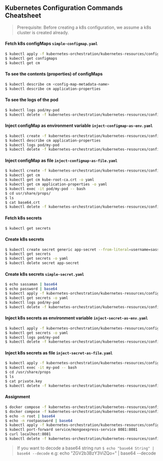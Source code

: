 ## Kubernetes Configuration Commands Cheatsheet

> Prerequisite: Before creating a k8s configuration, we assume a k8s cluster is created already.

#### Fetch k8s configMaps `simple-configmap.yaml`
```bash
$ kubectl apply -f kubernetes-orchestration/kubernetes-resources/configuration/simple-configmap.yaml
$ kubectl get configmaps
$ kubectl get cm
```

#### To see the contents (properties) of configMaps
```bash
$ kubectl describe cm <config-map-metadata-name>
$ kubectl describe cm application-properties
```

#### To see the logs of the pod
```bash
$ kubectl logs pod/my-pod
$ kubectl delete -f kubernetes-orchestration/kubernetes-resources/configuration/simple-configmap.yaml
```

#### Inject configMap as environment variable `inject-configmap-as-env.yaml`
```bash
$ kubectl create -f kubernetes-orchestration/kubernetes-resources/configuration/inject-configmap-as-env.yaml
$ kubectl describe cm application-properties
$ kubectl logs pod/my-pod
$ kubectl delete -f kubernetes-orchestration/kubernetes-resources/configuration/inject-configmap-as-env.yaml
```

#### Inject configMap as file `inject-configmap-as-file.yaml`
```bash
$ kubectl create -f kubernetes-orchestration/kubernetes-resources/configuration/inject-configmap-as-file.yaml
$ kubectl get cm
$ kubectl get cm kube-root-ca.crt -o yaml
$ kubectl get cm application-properties -o yaml
$ kubectl exec -it pod/my-pod -- bash
$ cd usr/share/props/
$ ls
$ cat base64.crt
$ kubectl delete -f kubernetes-orchestration/kubernetes-resources/configuration/inject-configmap-as-file.yaml
```

#### Fetch k8s secrets
```bash
$ kubectl get secrets
```

#### Create k8s secrets
```bash
$ kubectl create secret generic app-secret --from-literal=username=sassaman --from-literal=password=password
$ kubectl get secrets
$ kubectl get secrets -o yaml
$ kubectl delete secret app-secret
```
#### Create k8s secrets `simple-secret.yaml`
```bash
$ echo sassaman | base64
$ echo password | base64
$ kubectl apply -f kubernetes-orchestration/kubernetes-resources/configuration/simple-secret.yaml
$ kubectl get secrets -o yaml
$ kubectl logs pod/my-pod
$ kubectl delete -f kubernetes-orchestration/kubernetes-resources/configuration/simple-secret.yaml
```

#### Inject k8s secrets as environment variable `inject-secret-as-env.yaml`
```bash
$ kubectl apply -f kubernetes-orchestration/kubernetes-resources/configuration/inject-secret-as-env.yaml
$ kubectl get secrets -o yaml
$ kubectl logs pod/my-pod
$ kubectl delete -f kubernetes-orchestration/kubernetes-resources/configuration/inject-secret-as-env.yaml
```

#### Inject k8s secrets as file `inject-secret-as-file.yaml`
```bash
$ kubectl apply -f kubernetes-orchestration/kubernetes-resources/configuration/inject-secret-as-file.yaml
$ kubectl exec -it my-pod -- bash
$ cd /usr/share/props
$ ls
$ cat private.key
$ kubectl delete -f kubernetes-orchestration/kubernetes-resources/configuration/inject-secret-as-file.yaml
```

#### Assignment
```bash
$ docker compose -f kubernetes-orchestration/kubernetes-resources/configuration/assignment/docker-compose.yaml up
$ docker compose -f kubernetes-orchestration/kubernetes-resources/configuration/assignment/docker-compose.yaml down
$ echo -n root | base64
$ echo -n rootpassword | base64
$ kubectl apply -f kubernetes-orchestration/kubernetes-resources/configuration/solution/.
$ kubectl port-forward service/mongoexpress-service 8081:8081
$ curl localhost:8081
$ kubectl delete -f kubernetes-orchestration/kubernetes-resources/configuration/solution/.
```

> If you want to decode a base64 string run `$ echo "base64 String" | base64 --decode`
> e.g: echo "ZGV2b3BzY3ViZQo=" | base64 --decode